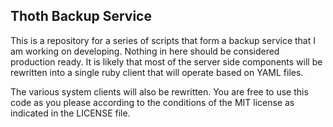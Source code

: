 ## Thoth Backup Service ##

This is a repository for a series of scripts that form a backup service that
I am working on developing. Nothing in here should be considered production
ready. It is likely that most of the server side components will be rewritten
into a single ruby client that will operate based on YAML files.

The various system clients will also be rewritten. You are free to use this
code as you please according to the conditions of the MIT license as indicated
in the LICENSE file.
